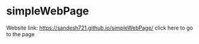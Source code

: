 # simpleWebPage
Website link: https://sandesh721.github.io/simpleWebPage/
click here to go to the page

